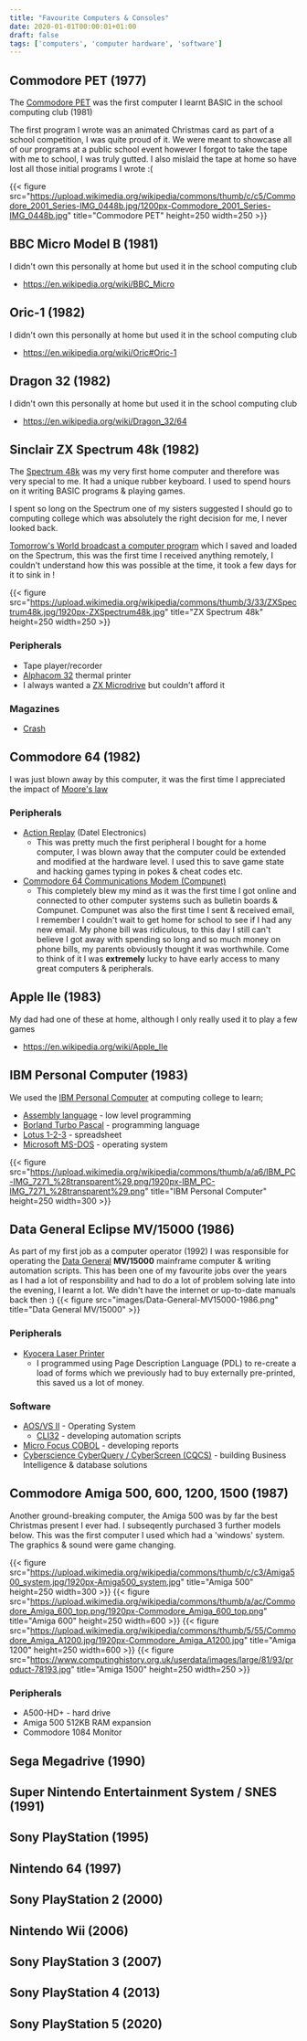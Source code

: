 ```yaml
---
title: "Favourite Computers & Consoles"
date: 2020-01-01T00:00:01+01:00
draft: false
tags: ['computers', 'computer hardware', 'software']
---
```


## Commodore PET (1977)
The [Commodore PET](https://en.wikipedia.org/wiki/Commodore_PET/) was the first computer I learnt BASIC in the school computing club (1981)

The first program I wrote was an animated Christmas card as part of a  school competition, I was quite proud of it.  We were meant to showcase all of our programs at a public school event however I forgot to take the tape with me to school, I was truly gutted.   I also mislaid the tape at home so have lost all those initial programs I wrote :(

{{< figure src="https://upload.wikimedia.org/wikipedia/commons/thumb/c/c5/Commodore_2001_Series-IMG_0448b.jpg/1200px-Commodore_2001_Series-IMG_0448b.jpg" title="Commodore PET" height=250 width=250 >}}

## BBC Micro Model B (1981)
I didn't own this personally at home but used it in the school computing club
- https://en.wikipedia.org/wiki/BBC_Micro

## Oric-1 (1982)
I didn't own this personally at home but used it in the school computing club
- https://en.wikipedia.org/wiki/Oric#Oric-1

## Dragon 32 (1982)
I didn't own this personally at home but used it in the school computing club
- https://en.wikipedia.org/wiki/Dragon_32/64


## Sinclair ZX Spectrum 48k (1982)
The [Spectrum 48k](https://en.wikipedia.org/wiki/ZX_Spectrum) was my very first home computer and therefore was very special to me.  It had a unique rubber keyboard.  I used to spend hours on it writing BASIC programs & playing games.

I spent so long on the Spectrum one of my sisters suggested I should go to computing college which was absolutely the right decision for me, I never looked back.

[Tomorrow's World broadcast a computer program](https://www.youtube.com/watch?v=jeKWMXuSGCc) which I saved and loaded on the Spectrum, this was the first time I received anything remotely, I couldn't understand how this was possible at the time, it took a few days for it to sink in !

{{< figure src="https://upload.wikimedia.org/wikipedia/commons/thumb/3/33/ZXSpectrum48k.jpg/1920px-ZXSpectrum48k.jpg" title="ZX Spectrum 48k" height=250 width=250 >}}

### Peripherals
- Tape player/recorder
- [Alphacom 32](https://worldofspectrum.org/hardware/feat11.html) thermal printer
- I always wanted a [ZX Microdrive](https://en.wikipedia.org/wiki/ZX_Microdrive) but couldn't afford it

### Magazines
- [Crash](https://en.wikipedia.org/wiki/Crash_(magazine)/)

## Commodore 64 (1982)
I was just blown away by this computer, it was the first time I appreciated the impact of [Moore's law](https://en.wikipedia.org/wiki/Moore%27s_law/)

### Peripherals
- [Action Replay](https://rr.pokefinder.org/wiki/Action_Replay/) (Datel Electronics)
  - This was pretty much the first peripheral I bought for a home computer, I was blown away that the computer could be extended and modified at the hardware level.  I used this to save game state and hacking games typing in pokes & cheat codes etc.
- [Commodore 64 Communications Modem (Compunet)](https://www.nightfallcrew.com/27/02/2021/commodore-64-communications-modem-compunet/)
  - This completely blew my mind as it was the first time I got online and connected to other computer systems such as bulletin boards & Compunet.  Compunet was also the first time I sent & received email, I remember I couldn't wait to get home for school to see if I had any new email.  My phone bill was ridiculous, to this day I still can't believe I got away with spending so long and so much money on phone bills, my parents obviously thought it was worthwhile.  Come to think of it I was **extremely** lucky to have early access to many great computers & peripherals.

## Apple IIe (1983)
My dad had one of these at home, although I only really used it to play a few games
- https://en.wikipedia.org/wiki/Apple_IIe

## IBM Personal Computer (1983)
We used the [IBM Personal Computer](https://en.wikipedia.org/wiki/IBM_Personal_Computer/) at computing college to learn;
- [Assembly language](https://en.wikipedia.org/wiki/Assembly_language/) - low level programming
- [Borland Turbo Pascal](https://en.wikipedia.org/wiki/Turbo_Pascal/) - programming language
- [Lotus 1-2-3](https://en.wikipedia.org/wiki/Lotus_1-2-3) - spreadsheet
- [Microsoft MS-DOS](https://en.wikipedia.org/wiki/MS-DOS) - operating system

{{< figure src="https://upload.wikimedia.org/wikipedia/commons/thumb/a/a6/IBM_PC-IMG_7271_%28transparent%29.png/1920px-IBM_PC-IMG_7271_%28transparent%29.png" title="IBM Personal Computer" height=250 width=300 >}}

## Data General Eclipse MV/15000 (1986)
As part of my first job as a computer operator (1992) I was responsible for operating the [Data General](https://en.wikipedia.org/wiki/Data_General/) **MV/15000** mainframe computer & writing automation scripts.  This has been one of my favourite jobs over the years as I had a lot of responsbility and had to do a lot of problem solving late into the evening, I learnt a lot.   We didn't have the internet or up-to-date manuals back then :)
{{< figure src="images/Data-General-MV15000-1986.png" title="Data General MV/15000" >}}

### Peripherals
- [Kyocera Laser Printer](https://en.wikipedia.org/wiki/Kyocera/)
  - I programmed using Page Description Language (PDL) to re-create a load of forms which we previously had to buy externally pre-printed, this saved us a lot of money.

### Software
- [AOS/VS II](https://en.wikipedia.org/wiki/AOS/VS_II/) - Operating System
  - [CLI32](http://phrack.org/issues/44/14.html/) - developing automation scripts
- [Micro Focus COBOL](https://en.wikipedia.org/wiki/Micro_Focus) - developing reports
- [Cyberscience CyberQuery / CyberScreen (CQCS)](https://www.cyberscience.com/what-is-cyberquery/) - building Business Intelligence & database solutions

## Commodore Amiga 500, 600, 1200, 1500 (1987)

Another ground-breaking computer, the Amiga 500 was by far the best Christmas present I ever had.  I subseqently purchased 3 further models below.  This was the first computer I used which had a 'windows' system.   The graphics & sound were game changing.

{{< figure src="https://upload.wikimedia.org/wikipedia/commons/thumb/c/c3/Amiga500_system.jpg/1920px-Amiga500_system.jpg" title="Amiga 500" height=250 width=300 >}}
{{< figure src="https://upload.wikimedia.org/wikipedia/commons/thumb/a/ac/Commodore_Amiga_600_top.png/1920px-Commodore_Amiga_600_top.png" title="Amiga 600" height=250 width=600 >}}
{{< figure src="https://upload.wikimedia.org/wikipedia/commons/thumb/5/55/Commodore_Amiga_A1200.jpg/1920px-Commodore_Amiga_A1200.jpg" title="Amiga 1200" height=250 width=600 >}}
{{< figure src="https://www.computinghistory.org.uk/userdata/images/large/81/93/product-78193.jpg" title="Amiga 1500" height=250 width=250 >}}

### Peripherals
- A500-HD+ - hard drive
- Amiga 500 512KB RAM expansion
- Commodore 1084 Monitor

## Sega Megadrive (1990)

## Super Nintendo Entertainment System / SNES (1991)

## Sony PlayStation (1995)

## Nintendo 64 (1997)

## Sony PlayStation 2 (2000)

## Nintendo Wii (2006)

## Sony PlayStation 3 (2007)

## Sony PlayStation 4 (2013)

## Sony PlayStation 5 (2020)
